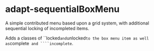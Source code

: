 adapt-sequentialBoxMenu
=====================

A simple contributed menu based upon a grid system, with additional sequential locking of incompleted items.

Adds a classes of ``locked``` and ```unlocked``` to the box menu item as well as ```complete``` and ````incomplete```.
